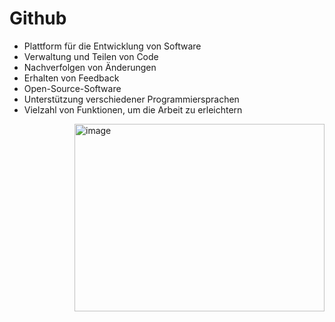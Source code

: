 # Github

<ul>
  <li>Plattform für die Entwicklung von Software</li>
  <li>Verwaltung und Teilen von Code</li>
  <li>Nachverfolgen von Änderungen</li>
  <li>Erhalten von Feedback</li>
  <li>Open-Source-Software</li>
  <li>Unterstützung verschiedener Programmiersprachen</li>
  <li>Vielzahl von Funktionen, um die Arbeit zu erleichtern </li>
</ul>

<img align="right" width="400" height="300" alt="image" src="https://user-images.githubusercontent.com/95867710/208946232-0072254b-bfe0-4c96-b113-537aed685898.png">
